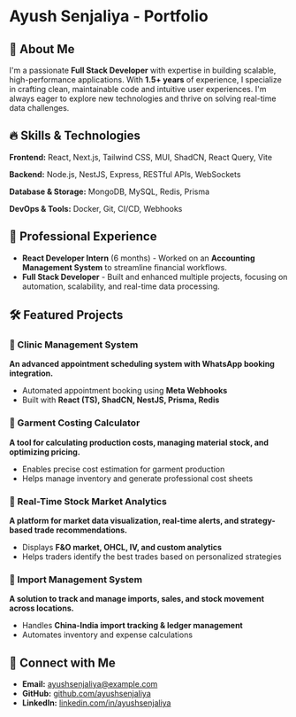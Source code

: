 # Ayush Senjaliya - Portfolio

## 🚀 About Me
I'm a passionate **Full Stack Developer** with expertise in building scalable, high-performance applications. With **1.5+ years** of experience, I specialize in crafting clean, maintainable code and intuitive user experiences. I'm always eager to explore new technologies and thrive on solving real-time data challenges.

## 🔥 Skills & Technologies

**Frontend:** React, Next.js, Tailwind CSS, MUI, ShadCN, React Query, Vite

**Backend:** Node.js, NestJS, Express, RESTful APIs, WebSockets

**Database & Storage:** MongoDB, MySQL, Redis, Prisma

**DevOps & Tools:** Docker, Git, CI/CD, Webhooks

## 💼 Professional Experience
- **React Developer Intern** (6 months) - Worked on an **Accounting Management System** to streamline financial workflows.
- **Full Stack Developer** - Built and enhanced multiple projects, focusing on automation, scalability, and real-time data processing.

## 🛠️ Featured Projects

### 📌 Clinic Management System
**An advanced appointment scheduling system with WhatsApp booking integration.**
- Automated appointment booking using **Meta Webhooks**
- Built with **React (TS), ShadCN, NestJS, Prisma, Redis**

### 📌 Garment Costing Calculator
**A tool for calculating production costs, managing material stock, and optimizing pricing.**
- Enables precise cost estimation for garment production
- Helps manage inventory and generate professional cost sheets

### 📌 Real-Time Stock Market Analytics
**A platform for market data visualization, real-time alerts, and strategy-based trade recommendations.**
- Displays **F&O market, OHCL, IV, and custom analytics**
- Helps traders identify the best trades based on personalized strategies

### 📌 Import Management System
**A solution to track and manage imports, sales, and stock movement across locations.**
- Handles **China-India import tracking & ledger management**
- Automates inventory and expense calculations

## 📩 Connect with Me
- **Email:** ayushsenjaliya@example.com
- **GitHub:** [github.com/ayushsenjaliya](https://github.com/ayushsenjaliya)
- **LinkedIn:** [linkedin.com/in/ayushsenjaliya](https://linkedin.com/in/ayushsenjaliya)

